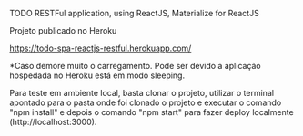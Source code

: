 TODO RESTFul application, using ReactJS, Materialize for ReactJS 

Projeto publicado no Heroku

https://todo-spa-reactjs-restful.herokuapp.com/

*Caso demore muito o carregamento. Pode ser devido a aplicação hospedada no Heroku está em modo sleeping.

Para teste em ambiente local, basta clonar o projeto, utilizar o terminal apontado para o pasta onde foi clonado o projeto e executar o comando "npm install" e depois o comando "npm start" para fazer deploy localmente (http://localhost:3000).
